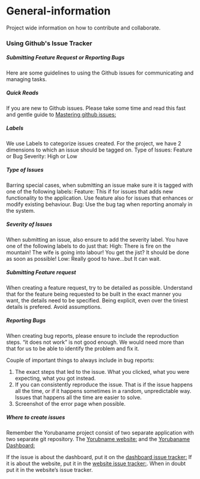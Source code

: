 # General-information
Project wide information on how to contribute and collaborate.

### Using Github's Issue Tracker
##### Submitting Feature Request or Reporting Bugs
Here are some guidelines to using the Github issues for communicating and managing tasks.

##### Quick Reads
If you are new to Github issues. Please take some time and read this fast and gentle guide to [Mastering github issues:](https://guides.github.com/features/issues/)

##### Labels
We use Labels to categorize issues created. For the project, we have 2 dimensions to which an issue should be tagged on. 
Type of Issues: Feature or Bug
Severity: High or Low

##### Type of Issues
Barring special cases, when submitting an issue make sure it is tagged with one of the following labels:
Feature: This if for issues that adds new functionality to the application. Use feature also for issues that  enhances or modify existing behaviour.
Bug: Use the bug tag when reporting anomaly in the system.

##### Severity of Issues
When submitting an issue, also ensure to add the severity label. You have one of the following labels to do just that:
High: There is fire on the mountain! The wife is going into labour! You get the jist? It should be done as soon as possible!
Low: Really good to have...but It can wait.

##### Submitting Feature request
When creating a feature request, try to be detailed as possible. Understand that for the feature being requested to be built in the exact manner you want, the details need to be specified. Being explicit, even over the tiniest details is prefered. Avoid assumptions.

##### Reporting Bugs
When creating bug reports, please ensure to include the reproduction steps. “it does not work” is not good enough. We would need more than that for us to be able to identify the problem and fix it.

Couple of important things to always include in bug reports:
1. The exact steps that led to the issue. What you clicked, what you were expecting, what you got instead.
2. If you can consistently reproduce the issue. That is if the issue happens all the time, or if it happens sometimes in a random, unpredictable way. Issues that happens all the time are easier to solve.
3. Screenshot of the error page when possible.

##### Where to create issues
Remember the Yorubaname project consist of two separate application with two separate git repository. The [Yorubname website:](https://github.com/Yorubaname/yorubaname-website) and the [Yorubaname Dashboard:](https://github.com/Yorubaname/yorubaname-dashboard)

If the issue is about the dashboard, put it on the [dashboard issue tracker:](https://github.com/Yorubaname/yorubaname-dashboard/issues) If it is about the website, put it in the [website issue tracker:](https://github.com/Yorubaname/yorubaname-website). When in doubt put it in the website’s issue tracker.

